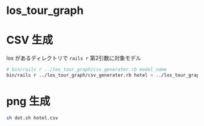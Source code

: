 # los_tour_graph

# CSV 生成

los があるディレクトリで `rails r` 第2引数に対象モデル

```sh
# bin/rails r ../los_tour_graph/csv_generater.rb model_name
bin/rails r ../los_tour_graph/csv_generater.rb hotel > ../los_tour_graph/hotel.csv

```

# png 生成

```sh
sh dot.sh hotel.csv
```

